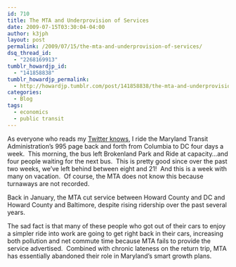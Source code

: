 ```yaml
---
id: 710
title: The MTA and Underprovision of Services
date: 2009-07-15T03:30:04-04:00
author: k3jph
layout: post
permalink: /2009/07/15/the-mta-and-underprovision-of-services/
dsq_thread_id:
  - "2268169913"
tumblr_howardjp_id:
  - "141858838"
tumblr_howardjp_permalink:
  - http://howardjp.tumblr.com/post/141858838/the-mta-and-underprovision-of-services
categories:
  - Blog
tags:
  - economics
  - public transit
---
```

As everyone who reads my [Twitter knows](http://twitter.com/howardjp), I ride the Maryland Transit Administration’s 995 page back and forth from Columbia to DC four days a week.  This morning, the bus left Brokenland Park and Ride at capacity…and four people waiting for the next bus.  This is pretty good since over the past two weeks, we’ve left behind between eight and 21!  And this is a week with many on vacation.  Of course, the MTA does not know this because turnaways are not recorded.

Back in January, the MTA cut service between Howard County and DC and Howard County and Baltimore, despite rising ridership over the past several years.

The sad fact is that many of these people who got out of their cars to enjoy a simpler ride into work are going to get right back in their cars, increasing both pollution and net commute time because MTA fails to provide the service advertised.  Combined with chronic lateness on the return trip, MTA has essentially abandoned their role in Maryland’s smart growth plans.
